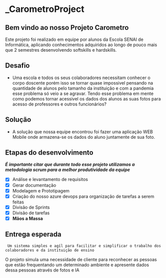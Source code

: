# _CarometroProject
## Bem vindo ao nosso Projeto Carometro

Este projeto foi realizado em equipe por alunos da Escola SENAI de Informática, aplicando conhecimentos adquiridos ao longo de pouco mais que 2 semestres desenvolvendo softskills e hardskills. 

## Desafio

- Uma escola e todos os seus colaboradores necessitam conhecer o corpo doscente porém isso se tornar quase impossivel pensando na quantidade de alunos pelo tamanho da instituição  e com a pandemia esse problema só veio a se agravar.
Tendo esse problema em mente como podemos tornar acessivel os dados dos alunos as suas fotos para acesso de professores e outros funcionários?

## Solução 

- A solução que nossa equipe encontrou foi fazer uma aplicação WEB Mobile onde armazena-se os dados do aluno juntamente de sua foto. 

## Etapas do desenvolvimento
  
  ***É importante citar que durante todo esse projeto utilizamos a metodologia scrum para a melhor produtividade da equipe***
  
- [x] Análise e levantamento de requisitos 
- [x] Gerar documentação
- [x] Modelagem e Prototipagem 
- [x] Criação do nosso azure devops para organização de tarefas a serem feitas
- [x] Divisão de Sprints 
- [x] Divisão de tarefas 
- [x] **Mãos a Massa**

## Entrega esperada
     
     Um sistema simples e agíl para facilitar e simplificar o trabalho dos colaboradores e da instituição de ensino 
    
O projeto simula uma necessidade de cliente para reconhecer as pessoas que estão frequentando um determinado ambiente e apresente dados dessa pessoas através de fotos e IA
